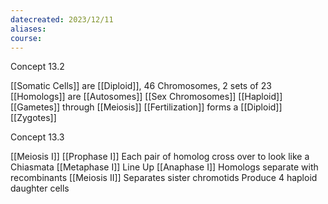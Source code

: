 ```yaml
---
datecreated: 2023/12/11
aliases: 
course:
---
```

Concept 13.2

[[Somatic Cells]] are [[Diploid]], 46 Chromosomes, 2 sets of 23
[[Homologs]] are [[Autosomes]]
[[Sex Chromosomes]]
[[Haploid]] [[Gametes]] through [[Meiosis]]
[[Fertilization]] forms a [[Diploid]] [[Zygotes]]

Concept 13.3

[[Meiosis I]] 
	[[Prophase I]]
		Each pair of homolog cross over to look like a Chiasmata
	[[Metaphase I]]
		Line Up
	[[Anaphase I]]
		Homologs separate with recombinants
[[Meiosis II]]
	Separates sister chromotids
Produce 4 haploid daughter cells
